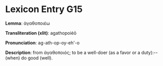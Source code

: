# Lexicon Entry G15

**Lemma**: ἀγαθοποιέω

**Transliteration (xlit)**: agathopoiéō

**Pronunciation**: ag-ath-op-oy-eh'-o

**Description**:
from ἀγαθοποιός; to be a well-doer (as a favor or a duty):--(when) do good (well).
